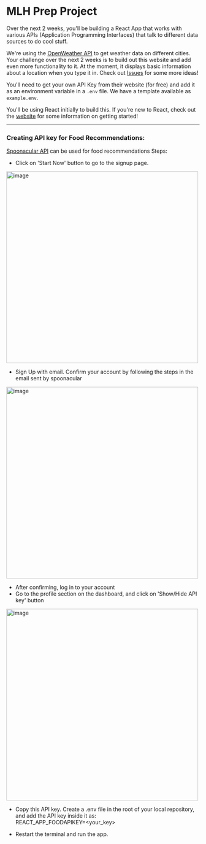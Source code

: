 # MLH Prep Project

Over the next 2 weeks, you'll be building a React App that works with various APIs (Application Programming Interfaces) that talk to different data sources to do cool stuff.

We're using the [OpenWeather API](https://openweathermap.org/current) to get weather data on different cities. Your challenge over the next 2 weeks is to build out this website and add even more functionality to it. At the moment, it displays basic information about a location when you type it in. Check out [Issues](/issues) for some more ideas!

You'll need to get your own API Key from their website (for free) and add it as an environment variable in a `.env` file. We have a template available as `example.env`.

You'll be using React initially to build this. If you're new to React, check out the [website](https://reactjs.org) for some information on getting started! 

***
### Creating API key for Food Recommendations:
[Spoonacular API](https://spoonacular.com/food-api/docs) can be used for food recommendations
Steps:
- Click on 'Start Now' button to go to the signup page.
<img width="500" alt="image" src="https://user-images.githubusercontent.com/73184612/159624513-7ef7f754-e2be-46c6-9a14-6d4bc93d9821.png">

- Sign Up with email. Confirm your account by following the steps in the email sent by spoonacular
<img width="500" alt="image" src="https://user-images.githubusercontent.com/73184612/159624823-98c00147-d4b9-44c8-bd25-98290f6d5517.png">

- After confirming, log in to your account 
- Go to the profile section on the dashboard, and click on 'Show/Hide API key' button
<img width="500" alt="image" src="https://user-images.githubusercontent.com/73184612/159625250-9894be85-d265-4445-8882-c953d59225ac.png">

- Copy this API key. Create a .env file in the root of your local repository, and add the API key inside it as: <br />
REACT_APP_FOODAPIKEY=<your_key>

- Restart the terminal and run the app.
